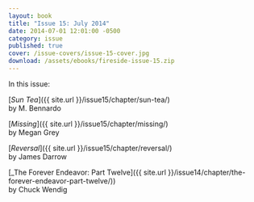 ```yaml
---
layout: book
title: "Issue 15: July 2014"
date: 2014-07-01 12:01:00 -0500
category: issue
published: true
cover: /issue-covers/issue-15-cover.jpg
download: /assets/ebooks/fireside-issue-15.zip
---
```


In this issue:

[_Sun Tea_]({{ site.url }}/issue15/chapter/sun-tea/)<br/>
by M. Bennardo

[_Missing_]({{ site.url }}/issue15/chapter/missing/)<br/>
by Megan Grey

[_Reversal_]({{ site.url }}/issue15/chapter/reversal/)<br/>
by James Darrow

[_The Forever Endeavor: Part Twelve]({{ site.url }}/issue14/chapter/the-forever-endeavor-part-twelve/))<br/>
by Chuck Wendig

